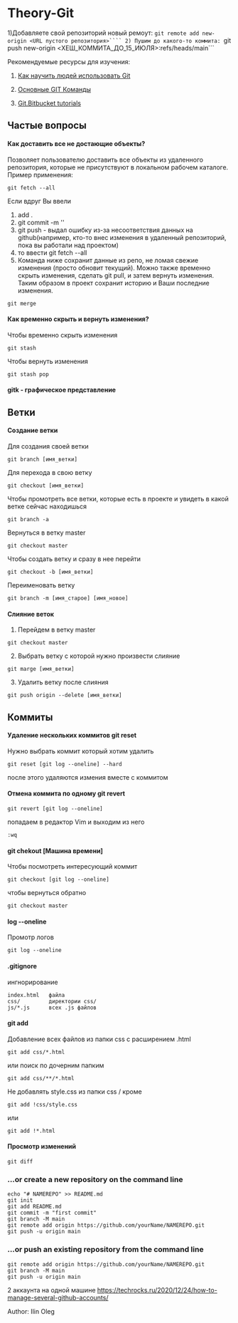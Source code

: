 # Theory-Git


1)Добавляете свой репозиторий новый ремоут:
```git remote add new-origin <URL пустого репозитория>````
2) Пушим до какого-то коммита:
```git push new-origin <ХЕШ_КОММИТА_ДО_15_ИЮЛЯ>:refs/heads/main```



Рекомендуемые ресурсы для изучения:

1) [Как научить людей использовать Git](https://habr.com/ru/post/437000/)

2) [Основные GIT Команды](https://www.hostinger.ru/rukovodstva/osnovnie-git-komandy)

3) [Git.Bitbucket tutorials](https://www.atlassian.com/git/tutorials/comparing-workflows)

## Частые вопросы

#### Как доставить все не достающие объекты?

Позволяет пользователю доставить все объекты из удаленного репозитория, которые не присутствуют в локальном рабочем каталоге. Пример применения:

```
git fetch --all
```
Если вдруг Вы ввели 
1. add .
2. git commit -m ''
3. git push - выдал ошибку из-за несоответствия данных на github(например, кто-то внес изменения в удаленный репозиторий, пока вы работали над проектом)
4. то ввести git fetch --all
5. Команда ниже сохранит данные из репо, не ломая свежие изменения (просто обновит текущий). Можно также временно скрыть изменения, сделать git pull, и затем вернуть изменения. Таким образом в проект сохранит историю и Ваши последние изменения.
```
git merge
```

#### Как временно скрыть и вернуть изменения?

Чтобы временно скрыть изменения
```
git stash 
```

Чтобы вернуть изменения 
```
git stash pop
```

#### gitk - графическое представление

#### 

## Ветки

#### Создание ветки

Для создания своей ветки 

```
git branch [имя_ветки]
```

Для перехода в свою ветку

```
git checkout [имя_ветки]
```

Чтобы промотреть все ветки, которые есть в проекте и увидеть в какой ветке сейчас находишься

```
git branch -a
```

Вернуться в ветку master

```
git checkout master
```

Чтобы создать ветку и сразу в нее перейти 

```
git checkout -b [имя_ветки]
```


Переименовать ветку
```
git branch -m [имя_старое] [имя_новое]
```


#### Слияние веток

1) Перейдем в ветку master

```
git checkout master 
```

2) Выбрать ветку с которой нужно произвести слияние

```
git marge [имя_ветки]
```
3) Удалить ветку после слияния 

```
git push origin --delete [имя_ветки]
```

## Коммиты

#### Удаление нескольких коммитов git reset

Нужно выбрать коммит который хотим удалить 
```
git reset [git log --oneline] --hard
```
после этого удаляются измения вместе с коммитом


#### Отмена коммита по одному git revert

```
git revert [git log --oneline]
```
попадаем в редактор Vim и выходим из него

```
:wq
```

#### git chekout [Машина времени]

Чтобы посмотреть интересующий коммит 

```
git checkout [git log --oneline]
```

чтобы вернуться обратно

```
git checkout master
```

#### log --oneline

Промотр логов

```
git log --oneline
```


#### .gitignore

ингнорирование
```
index.html   файла
css/         директории css/
js/*.js      всех .js файлов            
``` 


#### git add
Добавление всех файлов из папки css с расширением .html

```
git add css/*.html
```
или поиск по дочерним папким

```
git add css/**/*.html
```

Не добавлять style.css из папки css / кроме

```
git add !css/style.css
```
или 
```
git add !*.html
```

#### Просмотр изменений 

```
git diff
```


### …or create a new repository on the command line
```git
echo "# NAMEREPO" >> README.md
git init
git add README.md
git commit -m "first commit"
git branch -M main
git remote add origin https://github.com/yourName/NAMEREPO.git
git push -u origin main
```

### …or push an existing repository from the command line
```git
git remote add origin https://github.com/yourName/NAMEREPO.git
git branch -M main
git push -u origin main
```

2 аккаунта на одной машине
https://techrocks.ru/2020/12/24/how-to-manage-several-github-accounts/

Author: Ilin Oleg
